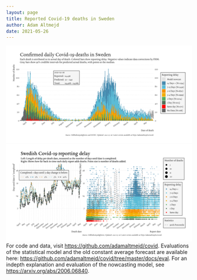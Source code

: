 ```yaml
---
layout: page
title: Reported Covid-19 deaths in Sweden
author: Adam Altmejd
date: 2021-05-26
---
```


![Graph of Swedish Covid-19 deaths with reporting delay.](deaths_lag_sweden_2021-05-26.png "Swedish Covid-19 deaths.")
![Graph of Swedish Covid-19 reporting delay in daily deaths.](lag_trend_sweden_2021-05-26.png "Trend in Swedish Covid-19 mortality reporting delay.")
For code and data, visit <https://github.com/adamaltmejd/covid>.
Evaluations of the statistical model and the old constant average forecast are available here: <https://github.com/adamaltmejd/covid/tree/master/docs/eval>.
For an indepth explanation and evaluation of the nowcasting model, see <https://arxiv.org/abs/2006.06840>.
